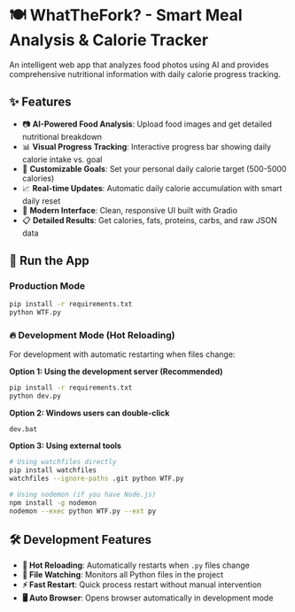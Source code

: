 # 🍽️ WhatTheFork? - Smart Meal Analysis & Calorie Tracker

An intelligent web app that analyzes food photos using AI and provides comprehensive nutritional information with daily calorie progress tracking.

## ✨ Features

- 📷 **AI-Powered Food Analysis**: Upload food images and get detailed nutritional breakdown
- 📊 **Visual Progress Tracking**: Interactive progress bar showing daily calorie intake vs. goal
- 🎯 **Customizable Goals**: Set your personal daily calorie target (500-5000 calories)
- 📈 **Real-time Updates**: Automatic daily calorie accumulation with smart daily reset
- 🎨 **Modern Interface**: Clean, responsive UI built with Gradio
- 📋 **Detailed Results**: Get calories, fats, proteins, carbs, and raw JSON data

## 🚀 Run the App

### Production Mode
```bash
pip install -r requirements.txt
python WTF.py
```

### 🔥 Development Mode (Hot Reloading)
For development with automatic restarting when files change:

**Option 1: Using the development server (Recommended)**
```bash
pip install -r requirements.txt
python dev.py
```

**Option 2: Windows users can double-click**
```
dev.bat
```

**Option 3: Using external tools**
```bash
# Using watchfiles directly
pip install watchfiles
watchfiles --ignore-paths .git python WTF.py

# Using nodemon (if you have Node.js)
npm install -g nodemon
nodemon --exec python WTF.py --ext py
```

## 🛠️ Development Features

- **🔄 Hot Reloading**: Automatically restarts when `.py` files change
- **📁 File Watching**: Monitors all Python files in the project
- **⚡ Fast Restart**: Quick process restart without manual intervention
- **🖥️ Auto Browser**: Opens browser automatically in development mode
